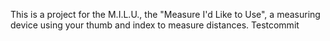 This is a project for the M.I.L.U., the "Measure I'd Like to Use", a measuring device using your thumb and index to measure distances. Testcommit
